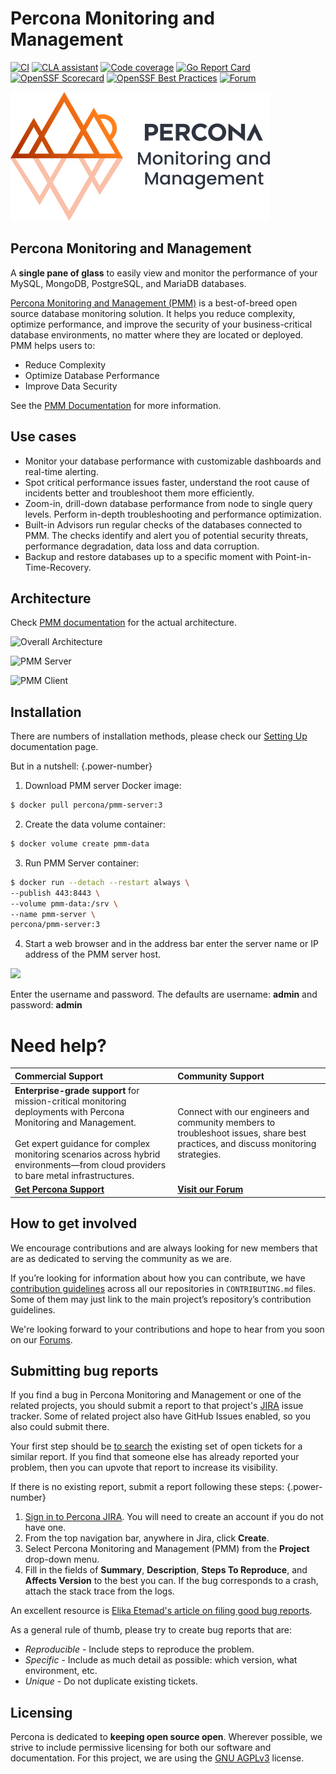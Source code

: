 # Percona Monitoring and Management

[![CI](https://github.com/percona/pmm/actions/workflows/main.yml/badge.svg)](https://github.com/percona/pmm/actions/workflows/main.yml)
[![CLA assistant](https://cla-assistant.percona.com/readme/badge/percona/pmm)](https://cla-assistant.percona.com/percona/pmm)
[![Code coverage](https://codecov.io/gh/percona/pmm/branch/main/graph/badge.svg)](https://codecov.io/gh/percona/pmm)
[![Go Report Card](https://goreportcard.com/badge/github.com/percona/pmm)](https://goreportcard.com/report/github.com/percona/pmm)
[![OpenSSF Scorecard](https://api.scorecard.dev/projects/github.com/percona/pmm/badge)](https://scorecard.dev/viewer/?uri=github.com/percona/pmm)
[![OpenSSF Best Practices](https://www.bestpractices.dev/projects/9702/badge)](https://www.bestpractices.dev/projects/9702)
[![Forum](https://img.shields.io/badge/Forum-join-brightgreen)](https://forums.percona.com/)

![PMM](img/pmm-logo.png)

## Percona Monitoring and Management

A **single pane of glass** to easily view and monitor the performance of your MySQL, MongoDB, PostgreSQL, and MariaDB databases.

[Percona Monitoring and Management (PMM)](https://www.percona.com/software/database-tools/percona-monitoring-and-management) is a best-of-breed open source database monitoring solution. It helps you reduce complexity, optimize performance, and improve the security of your business-critical database environments, no matter where they are located or deployed.
PMM helps users to:
* Reduce Complexity
* Optimize Database Performance
* Improve Data Security


See the [PMM Documentation](https://docs.percona.com/percona-monitoring-and-management/3/index.html) for more information.

## Use cases

* Monitor your database performance with customizable dashboards and real-time alerting.
* Spot critical performance issues faster, understand the root cause of incidents better and troubleshoot them more efficiently.
* Zoom-in, drill-down database performance from node to single query levels. Perform in-depth troubleshooting and performance optimization.
* Built-in Advisors run regular checks of the databases connected to PMM. The checks identify and alert you of potential security threats, performance degradation, data loss and data corruption.
* Backup and restore databases up to a specific moment with Point-in-Time-Recovery.

## Architecture

Check [PMM documentation](../pmm/documentation/docs/index.md) for the actual architecture.

![Overall Architecture](../pmm/documentation/docs/images/C_S_Architecture.jpg "Client Server Architecture")


![PMM Server](https://docs.percona.com/percona-monitoring-and-management/images/PMM-Server-Component-Based-View.jpg 'PMM Server Architecture')


![PMM Client](../pmm/documentation/docs/images/PMM-Client-Component-Based-View.jpg 'PMM Client Architecture')

## Installation

There are numbers of installation methods, please check our [Setting Up](../pmm/documentation/docs/install-pmm/index.md) documentation page.

But in a nutshell:
{.power-number}

1. Download PMM server Docker image:
```bash
$ docker pull percona/pmm-server:3
```
2. Create the data volume container:
```bash
$ docker volume create pmm-data
```
3. Run PMM Server container:
```bash
$ docker run --detach --restart always \
--publish 443:8443 \
--volume pmm-data:/srv \
--name pmm-server \
percona/pmm-server:3
```
4. Start a web browser and in the address bar enter the server name or IP address of the PMM server host.

<img src="../pmm/documentation/docs/images/PMM_Login.png" width="280">

Enter the username and password. The defaults are username: **admin** and password: **admin**

# Need help?

| **Commercial Support** | **Community Support** |
|:--|:--|
| **Enterprise-grade support** for mission-critical monitoring deployments with Percona Monitoring and Management. <br/><br/>Get expert guidance for complex monitoring scenarios across hybrid environments—from cloud providers to bare metal infrastructures. | Connect with our engineers and community members to troubleshoot issues, share best practices, and discuss monitoring strategies. |
| **[Get Percona Support](https://hubs.ly/Q02_Fs100)** | **[Visit our Forum](https://forums.percona.com/c/percona-monitoring-and-management-pmm)** |


## How to get involved

We encourage contributions and are always looking for new members that are as dedicated to serving the community as we are.

If you’re looking for information about how you can contribute, we have [contribution guidelines](CONTRIBUTING.md) across all our repositories in `CONTRIBUTING.md` files. Some of them may just link to the main project’s repository’s contribution guidelines.

We're looking forward to your contributions and hope to hear from you soon on our [Forums](https://forums.percona.com).

## Submitting bug reports

If you find a bug in Percona Monitoring and Management  or one of the related projects, you should submit a report to that project's [JIRA](https://jira.percona.com) issue tracker. Some of related project also have GitHub Issues enabled, so you also could submit there.

Your first step should be [to search](https://jira.percona.com/issues/?jql=project=PMM) the existing set of open tickets for a similar report. If you find that someone else has already reported your problem, then you can upvote that report to increase its visibility.

If there is no existing report, submit a report following these steps:
{.power-number}

1. [Sign in to Percona JIRA](https://jira.percona.com). You will need to create an account if you do not have one.
2. From the top navigation bar, anywhere in Jira, click **Create**. 
3. Select Percona Monitoring and Management (PMM) from the **Project** drop-down menu. 
4. Fill in the fields of **Summary**, **Description**, **Steps To Reproduce**, and **Affects Version** to the best you can. If the bug corresponds to a crash, attach the stack trace from the logs.

An excellent resource is [Elika Etemad's article on filing good bug reports](http://fantasai.inkedblade.net/style/talks/filing-good-bugs/).

As a general rule of thumb, please try to create bug reports that are:

- *Reproducible* - Include steps to reproduce the problem.
- *Specific* - Include as much detail as possible: which version, what environment, etc.
- *Unique* - Do not duplicate existing tickets.


## Licensing

Percona is dedicated to **keeping open source open**. Wherever possible, we strive to include permissive licensing for both our software and documentation. For this project, we are using the [GNU AGPLv3](./LICENSE) license.
